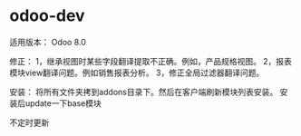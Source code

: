 odoo-dev
========
适用版本： Odoo 8.0

修正：
1，继承视图时某些字段翻译提取不正确。例如，产品规格视图。
2，报表模块view翻译问题。例如销售报表分析。
3，修正全局过滤器翻译问题。

安装：
将所有文件夹拷到addons目录下。然后在客户端刷新模块列表安装。
安装后update一下base模块

不定时更新

